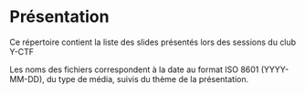 # Présentation

Ce répertoire contient la liste des slides présentés lors des sessions du club
Y-CTF

Les noms des fichiers correspondent à la date au format ISO 8601 (YYYY-MM-DD),
du type de média, suivis du thème de la présentation.
